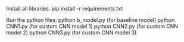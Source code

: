 Install all libraries:
pip install -r requirements.txt 

Run the python files:
python b_model.py (for baseline model)
python CNN1.py (for custom CNN model 1)
python CNN2.py (for custom CNN model 2)
python CNN3.py (for custom CNN model 3)